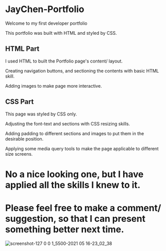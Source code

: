 # JayChen-Portfolio

Welcome to my first developer portfolio

This portfolio was built with HTML and styled by CSS.


## HTML Part

I used HTML to built the Portfolio page's content/ layout. 

Creating navigation buttons, and sectioning the contents with basic HTML skill. 

Adding images to make page more interactive. 


## CSS Part

This page was styled by CSS only.

Adjusting the font-text and sections with CSS resizing skills. 

Adding padding to different sections and images to put them in the desirable position. 

Applying some media query tools to make the page applicable to different size screens. 



 # No a nice looking one, but I have applied all the skills I knew to it. 

 # Please feel free to make a comment/ suggestion, so that I can present something better next time. 




![screenshot-127 0 0 1_5500-2021 05 16-23_02_38](https://user-images.githubusercontent.com/30817557/118440954-52c9a700-b69d-11eb-8801-49fb9e739ea8.png)












































